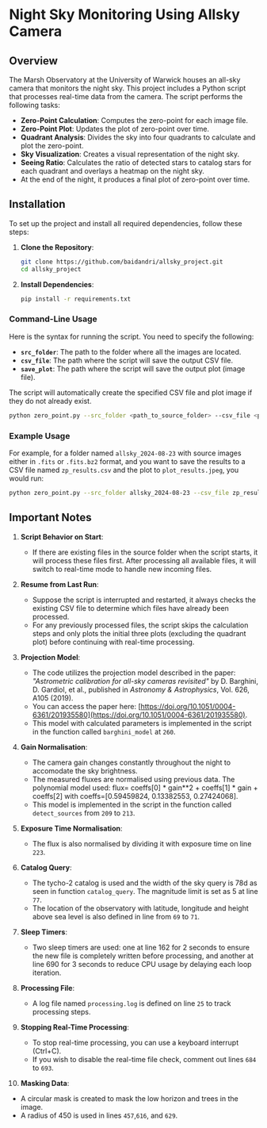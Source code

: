 # Night Sky Monitoring Using Allsky Camera

## Overview
The Marsh Observatory at the University of Warwick houses an all-sky camera that monitors the night sky. This project includes a Python script that processes real-time data from the camera. The script performs the following tasks:

- **Zero-Point Calculation**: Computes the zero-point for each image file.
- **Zero-Point Plot**: Updates the plot of zero-point over time.
- **Quadrant Analysis**: Divides the sky into four quadrants to calculate and plot the zero-point.
- **Sky Visualization**: Creates a visual representation of the night sky.
- **Seeing Ratio**: Calculates the ratio of detected stars to catalog stars for each quadrant and overlays a heatmap on the night sky.
- At the end of the night, it produces a final plot of zero-point over time.

## Installation
To set up the project and install all required dependencies, follow these steps:

1. **Clone the Repository**:
   ```bash
   git clone https://github.com/baidandri/allsky_project.git
   cd allsky_project

2. **Install Dependencies**:
   ```bash
   pip install -r requirements.txt

### Command-Line Usage
Here is the syntax for running the script. You need to specify the following:

- **`src_folder`**: The path to the folder where all the images are located.
- **`csv_file`**: The path where the script will save the output CSV file.
- **`save_plot`**: The path where the script will save the output plot (image file).

The script will automatically create the specified CSV file and plot image if they do not already exist.

   ```bash
   python zero_point.py --src_folder <path_to_source_folder> --csv_file <path_to_csv_file> --save_plot <path_to_plot_image>
   ```

### Example Usage
For example, for a folder named `allsky_2024-08-23` with source images either in `.fits` or `.fits.bz2` format, and you want to save the results to a CSV file named `zp_results.csv` and the plot to `plot_results.jpeg`, you would run:

   ```bash
   python zero_point.py --src_folder allsky_2024-08-23 --csv_file zp_results.csv --save_plot plot_results.jpeg
   ```


## Important Notes

1. **Script Behavior on Start**:
   - If there are existing files in the source folder when the script starts, it will process these files first. After processing all available files, it will switch to real-time mode to handle new incoming files.

2. **Resume from Last Run**:
   - Suppose the script is interrupted and restarted, it always checks the existing CSV file to determine which files have already been processed.
   - For any previously processed files, the script skips the calculation steps and only plots the initial three plots (excluding the quadrant plot) before continuing with real-time processing.

3. **Projection Model**:
   - The code utilizes the projection model described in the paper: *"Astrometric calibration for all-sky cameras revisited"* by D. Barghini, D. Gardiol, et al., published in *Astronomy & Astrophysics*, Vol. 626, A105 (2019).
   - You can access the paper here: [https://doi.org/10.1051/0004-6361/201935580](https://doi.org/10.1051/0004-6361/201935580).
   - This model with calculated parameters is implemented in the script in the function called `barghini_model` at `260`.

4. **Gain Normalisation**:
   - The camera gain changes constantly throughout the night to accomodate the sky brightness.
   - The measured fluxes are normalised using previous data. The polynomial model used: flux= coeffs[0] * gain**2 + coeffs[1] * gain + coeffs[2] with coeffs=[0.59459824, 0.13382553, 0.27424068]. 
   - This model is implemented in the script in the function called `detect_sources` from `209` to `213`.

5. **Exposure Time Normalisation**:
   - The flux is also normalised by dividing it with exposure time on line `223`.

6. **Catalog Query**:
   - The tycho-2 catalog is used and the width of the sky query is 78d as seen in function `catalog_query`. The magnitude limit is set as 5 at line `77`.
   - The location of the observatory with latitude, longitude and height above sea level is also defined in line from `69` to `71`.

7. **Sleep Timers**:
   - Two sleep timers are used: one at line 162 for 2 seconds to ensure the new file is completely written before processing, and another at line 690 for 3 seconds to reduce CPU usage by delaying each loop iteration.

8. **Processing File**:
   - A log file named `processing.log` is defined on line `25` to track processing steps.

9. **Stopping Real-Time Processing**:
   - To stop real-time processing, you can use a keyboard interrupt (Ctrl+C).
   - If you wish to disable the real-time file check, comment out lines `684` to `693`.

10. **Masking Data**:
   - A circular mask is created to mask the low horizon and trees in the image.
   - A radius of 450 is used in lines `457`,`616`, and `629`.

